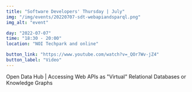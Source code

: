 ```yaml
---
title: "Software Developers' Thursday | July"
img: "/img/events/20220707-sdt-webapiandsparql.png"
img_alt: "event"

day: "2022-07-07"
time: "18:30 - 20:00"
location: "NOI Techpark and online"

button_link: "https://www.youtube.com/watch?v=_QOr7Wv-jZ4"
button_label: "Video"
---
```


Open Data Hub | Accessing Web APIs as "Virtual" Relational Databases or Knowledge Graphs